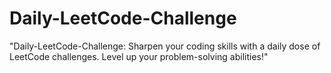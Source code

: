 # Daily-LeetCode-Challenge
"Daily-LeetCode-Challenge: Sharpen your coding skills with a daily dose of LeetCode challenges. Level up your problem-solving abilities!"
